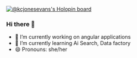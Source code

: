[![@kcjonesevans's Holopin board](https://holopin.io/api/user/board?user=kcjonesevans)](https://holopin.io/@kcjonesevans)

### Hi there 👋
- 🔭 I’m currently working on angular applications
- 🌱 I’m currently learning Ai Search, Data factory
- 😄 Pronouns: she/her

